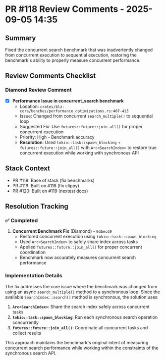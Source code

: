 # PR #118 Review Comments - 2025-09-05 14:35

## Summary
Fixed the concurrent search benchmark that was inadvertently changed from concurrent execution to sequential execution, restoring the benchmark's ability to properly measure concurrent performance.

## Review Comments Checklist

### Diamond Review Comment
- [x] **Performance Issue in concurrent_search benchmark**
  - Location: `crates/blz-core/benches/performance_optimizations.rs:407-413`
  - Issue: Changed from concurrent `search_multiple()` to sequential loop
  - Suggested Fix: Use `futures::future::join_all()` for proper concurrent execution
  - Priority: High - Benchmark accuracy
  - **Resolution**: Used `tokio::task::spawn_blocking` + `futures::future::join_all()` with `Arc<SearchIndex>` to restore true concurrent execution while working with synchronous API

## Stack Context
- PR #118: Base of stack (fix benchmarks)
- PR #119: Built on #118 (fix clippy)
- PR #120: Built on #119 (nextest docs)

## Resolution Tracking

### ✅ Completed
1. **Concurrent Benchmark Fix** (Diamond) - `0dbecd9`
   - Restored concurrent execution using `tokio::task::spawn_blocking`
   - Used `Arc<SearchIndex>` to safely share index across tasks
   - Applied `futures::future::join_all()` for proper concurrent coordination
   - Benchmark now accurately measures concurrent search performance

### Implementation Details
The fix addresses the core issue where the benchmark was changed from using an async `search_multiple()` method to a synchronous loop. Since the available `SearchIndex::search()` method is synchronous, the solution uses:

1. **`Arc<SearchIndex>`**: Share the search index safely across concurrent tasks
2. **`tokio::task::spawn_blocking`**: Run each synchronous search operation concurrently
3. **`futures::future::join_all()`**: Coordinate all concurrent tasks and collect results

This approach maintains the benchmark's original intent of measuring concurrent search performance while working within the constraints of the synchronous search API.